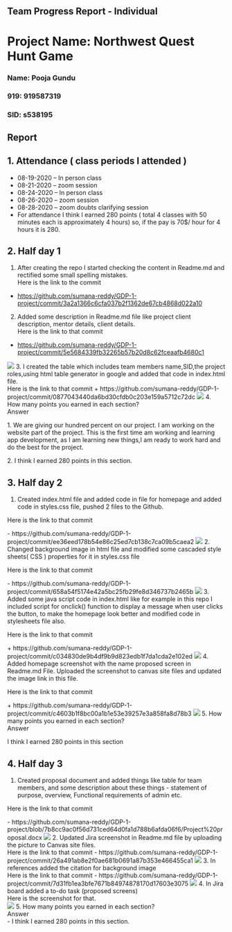 ## Team Progress Report - Individual
# Project Name: Northwest Quest Hunt Game
### Name: Pooja Gundu
### 919: 919587319
### SID: s538195

## Report

## 1.	Attendance ( class periods I attended ) 
- 08-19-2020 – In person class
-	08-21-2020 – zoom session
- 08-24-2020 – In person class
-	08-26-2020 – zoom session
- 08-28-2020 – zoom doubts clarifying session 
-	For attendance I think I earned 280 points ( total 4 classes with 50 minutes each is approximately 4 hours) so, if the pay is 70$/ hour for 4 hours it is 280.

## 2.	Half day 1 
1.	After creating the repo I started checking the content in Readme.md and rectified some small spelling mistakes.<br>
Here is the link to the commit<br>
- https://github.com/sumana-reddy/GDP-1-project/commit/3a2a1366c6cfa037b2f1362de67cb4868d022a10
2.	Added some description in Readme.md file like project client description, mentor details, client details.<br>
Here is the link to that commit <br>
- https://github.com/sumana-reddy/GDP-1-project/commit/5e5684339fb32265b57b20d8c62fceaafb4680c1
<img src ="images\1.png">
3. I created the table which includes team members name,SID,the project roles,using html table generator in google and added that code in index.html file.<br>
Here is the link to that commit
+ https://github.com/sumana-reddy/GDP-1-project/commit/0877043440da6bd30cfdb0c203e159a5712c72dc
<img src= "images/30.png">
4. How many points you earned in each section?
<br> Answer <br>
<p>1. We are giving our hundred percent on our project. I am working on the website part of the project. This is the first time am working and learning app development, as I am learning new things,I am ready to work hard and do the best for the project.
  
<p>2. I think I earned 280 points in this section.</p>

## 3. Half day 2 
1.	Created index.html file and added code in file for homepage and added code in styles.css file, pushed 2 files to the Github.<br>
<p>Here is the link to that commit </p>
- https://github.com/sumana-reddy/GDP-1-project/commit/ee36eed178b54e86c25ed7cb138c7ca09b5caea2
<img src = "images/3.png">
2. Changed background image in html file and modified some cascaded style sheets( CSS ) properties for it in styles.css file <br>
<p> Here is the link to that commit </p>
- https://github.com/sumana-reddy/GDP-1-project/commit/658a54f5174e42a5bc25fb29fe8d346737b2465b
<img src = "images/4.png">
3. Added some java script code in index.html like for example in this repo I included script for onclick() function to display a message when user clicks the button, to make the homepage look better and modified code in stylesheets file also.<br>
<p>Here is the link to that commit </p>
+ https://github.com/sumana-reddy/GDP-1-project/commit/c034830de9b4df9b9d823edb1f7da1cda2e102ed
<img src = "images/5.png">
4. Added homepage screenshot with the name proposed screen in Readme.md File. Uploaded the screenshot to canvas site files and updated the image link in this file.<br>
<p>Here is the link to that commit</p>
+ https://github.com/sumana-reddy/GDP-1-project/commit/c4603b1f8bc00a1b1e53e39257e3a858fa8d78b3
<img src = "images/6.png">
5. How many points you earned in each section?<br>
Answer<br>
<p>I think I earned 280 points in this section</p>

## 4. Half day 3 
1.	Created proposal document and added things like table for team members, and some description about these things - statement of purpose, overview, Functional requirements of admin etc.<br>
<p>Here is the link to that commit </p>
- https://github.com/sumana-reddy/GDP-1-project/blob/7b8cc9ac0f56d731ced64d0fa1d788b6afda06f6/Project%20proposal.docx
<img src ="images/7.png">
2. Updated Jira screenshot in Readme.md file by uploading the picture to Canvas site files.<br>
Here is the link to that commit
- https://github.com/sumana-reddy/GDP-1-project/commit/26a491ab8e2f0ae681b0691a87b353e466455ca1
<img src="images/8.png">
3. In references added the citation for background image<br>
Here is the link to that commit  
- https://github.com/sumana-reddy/GDP-1-project/commit/7d31fb1ea3bfe7671b84974878170d17603e3075
<img src ="images/9.png">
4. In Jira board added a to-do task (proposed screens) <br>
Here is the screenshot for that.<br>
<img src ="images/10.png">
5.	How many points you earned in each section?<br>
Answer<br>
- I think I earned 280 points in this section.






